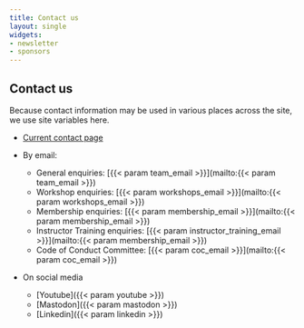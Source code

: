 ```yaml
---
title: Contact us
layout: single
widgets:
- newsletter
- sponsors
---
```



## Contact us

Because contact information may be used in various places across the site, we use site variables here.

* [Current contact page](https://carpentries.org/contact/)
* By email:
   * General enquiries: [{{< param team_email >}}](mailto:{{< param team_email >}})
   * Workshop enquiries: [{{< param workshops_email >}}](mailto:{{< param workshops_email >}})
   * Membership enquiries: [{{< param membership_email >}}](mailto:{{< param membership_email >}})
   * Instructor Training enquiries: [{{< param instructor_training_email >}}](mailto:{{< param membership_email >}})
   * Code of Conduct Committee: [{{< param coc_email >}}](mailto:{{< param coc_email >}})

* On social media
    * [Youtube]({{< param youtube >}})
    * [Mastodon]({{< param mastodon >}})
    * [Linkedin]({{< param linkedin >}})

